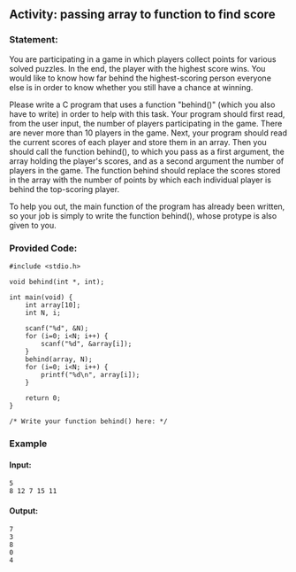 ## Activity: passing array to function to find score

### Statement:

You are participating in a game in which players collect points for various solved puzzles. In the end, the player with the highest score wins. You would like to know how far behind the highest-scoring person everyone else is in order to know whether you still have a chance at winning. 

Please write a C program that uses a function "behind()" (which you also have to write) in order to help with this task. Your program should first read, from the user input, the number of players participating in the game. There are never more than 10 players in the game. Next, your program should read the current scores of each player and store them in an array. Then you should call the function behind(), to which you pass as a first argument, the array holding the player's scores, and as a second argument the number of players in the game. The function behind should replace the scores stored in the array with the number of points by which each individual player is behind the top-scoring player.

To help you out, the main function of the program has already been written, so your job is simply to write the function behind(), whose protype is also given to you.

### Provided Code:

    #include <stdio.h>

    void behind(int *, int);

    int main(void) {
        int array[10];
        int N, i;
    
        scanf("%d", &N);
        for (i=0; i<N; i++) {
            scanf("%d", &array[i]);
        }
        behind(array, N);
        for (i=0; i<N; i++) {
            printf("%d\n", array[i]);
        }
    
        return 0;
    }

    /* Write your function behind() here: */
    
### Example

#### Input:

    5
    8 12 7 15 11
    
#### Output:

    7
    3
    8
    0
    4
